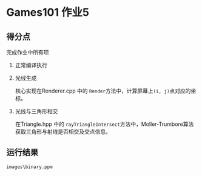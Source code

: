 # Games101 作业5

## 得分点

完成作业中所有项

1. 正常编译执行

2. 光线生成

   核心实现在Renderer.cpp 中的 `Render`方法中，计算屏幕上`(i, j)`点对应的坐标。

3. 光线与三角形相交

   在Triangle.hpp 中的 `rayTriangleIntersect`方法中，Moller-Trumbore算法获取三角形与射线是否相交及交点信息。

## 运行结果

`images\binary.ppm`

